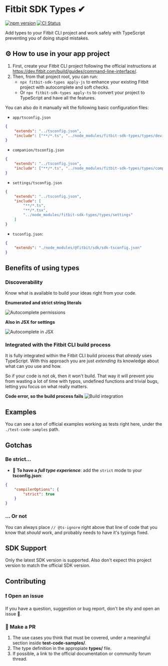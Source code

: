 # Fitbit SDK Types ✔

[![npm version](https://badge.fury.io/js/fitbit-sdk-types.svg)](https://www.npmjs.com/package/fitbit-sdk-types)
[![CI Status](https://github.com/SergioMorchon/fitbit-sdk-types/workflows/CI/badge.svg)](https://github.com/SergioMorchon/fitbit-sdk-types/actions?query=workflow%3ACI)

Add types to your Fitbit CLI project and work safely with TypeScript preventing you of doing stupid mistakes.

## ⚙ How to use in your app project

1. First, create your Fitbit CLI project following the official instructions at https://dev.fitbit.com/build/guides/command-line-interface/.
2. Then, from that project root, you can run:
   - `npx fitbit-sdk-types apply-js` to enhance your existing Fitbit project with autocomplete and soft checks.
   - Or `npx fitbit-sdk-types apply-ts` to convert your project to TypeScript and have all the features.

You can also do it manually wit the following basic configuration files:

- `app/tsconfig.json`

```json
{
	"extends": "../tsconfig.json",
	"include": ["**/*.ts", "../node_modules/fitbit-sdk-types/types/device"]
}
```

- `companion/tsconfig.json`

```json
{
	"extends": "../tsconfig.json",
	"include": ["**/*.ts", "../node_modules/fitbit-sdk-types/types/companion"]
}
```

- `settings/tsconfig.json`

```json
{
	"extends": "../tsconfig.json",
	"include": [
		"**/*.ts",
		"**/*.tsx",
		"../node_modules/fitbit-sdk-types/types/settings"
	]
}
```

- `tsconfig.json`:

```json
{
	"extends": "./node_modules/@fitbit/sdk/sdk-tsconfig.json"
}
```

## Benefits of using types

### Discoverability

Know what is available to build your ideas right from your code.

**Enumerated and strict string literals**

![Autocomplete permissions](./doc/img/autocomplete-permissions.png)

**Also in JSX for settings**

![Autocomplete in JSX](./doc/img/autocomplete-tsx.png)

### Integrated with the Fitbit CLI build process

It is fully integrated within the Fitbit CLI build process that _already_ uses TypeScript. With this approach you are just _extending_ its knowledge about what can you use and how.

So if your code is not ok, then it won't build. That way it will prevent you from wasting a lot of time with typos, undefined functions and trivial bugs, letting you focus on what really matters.

**Code error, so the build process fails**
![Build integration](./doc/img/build-integration.png)

## Examples

You can see a ton of official examples working as tests right here, under the `./test-code-samples` path.

## Gotchas

### Be strict...

- 🧐 **To have a _full type experience_**: add the `strict` mode to your **tsconfig.json**:

```json
{
	"compilerOptions": {
		"strict": true
	}
}
```

### ... Or not

You can always place `// @ts-ignore` right above that line of code that you know that _should_ work, and probably needs to have it's typings fixed.

## SDK Support

Only the latest SDK version is supported. Also don't expect this project version to match the official SDK version.

## Contributing

### ❗ Open an issue

If you have a question, suggestion or bug report, don't be shy and open an issue 🎈.

### 💪 Make a PR

1. The use cases you think that must be covered, under a meaningful section inside **test-code-samples/**.
1. The type definition in the appropiate **types/** file.
1. If possible, a link to the official documentation or community forum thread.
